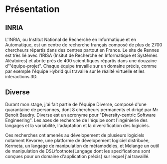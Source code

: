 Présentation
============

INRIA
-----

L'INRIA, ou Institut National de Recherche en Informatique et en Automatique, est un centre de
recherche français composé de plus de 2700 chercheurs répartis dans des centres partout en France.
Le site de Rennes est très lié avec l'IRISA (Insitut de Recherche en Informatique et Systèmes Aléatoires)
et abrite près de 400 scientifiques répartis dans une douzaine d'"équipe-projet". Chaque équipe travaille
sur un domaine précis, comme par exemple l'équipe Hybrid qui travaille sur le réalité virtuelle et les
interactions 3D.

Diverse
-------

Durant mon stage, j'ai fait partie de l'équipe Diverse, composé d'une quarantaine de personnes, dont
8 chercheurs permanents et dirigé par Mr Benoit Baudry. Diverse est un acronyme pour "Diversity-centric
Software Engineering". Les axes de recherche de l'équipe sont l'ingénierie des langages et
la variabilité, l'adaptation et la diversification des logiciels.

Ces recherches ont amenés au dévelopement de plusieurs logiciels notament Kevoree, une platforme de
dévelopement logiciel distribuée, Kermeta, un langage de manipulation de métamodèles, et Melange
un outil de manipulation de DSL\footnote{Langage dont les specifications sont conçues pour un
domaine d'application précis} sur lequel j'ai travaillé.

